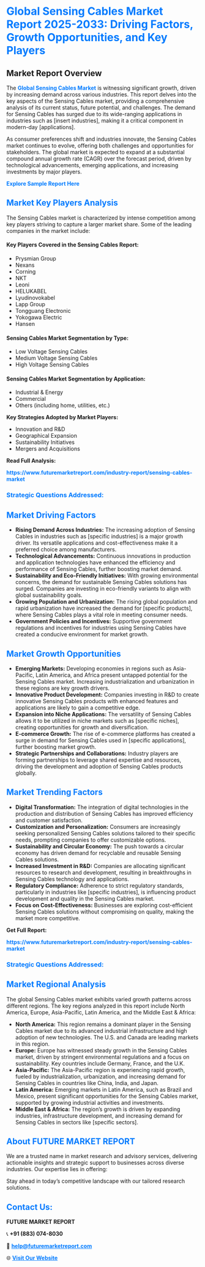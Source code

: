 <h1 style="color: #007BFF;">Global Sensing Cables Market Report 2025-2033: Driving Factors, Growth Opportunities, and Key Players</h1>

<section id="overview">
<h2>Market Report Overview</h2>
<p>The <a href="https://www.futuremarketreport.com/industry-report/sensing-cables-market" style="color: #007BFF; text-decoration: none;"><strong>Global Sensing Cables Market</strong></a> is witnessing significant growth, driven by increasing demand across various industries. This report delves into the key aspects of the Sensing Cables market, providing a comprehensive analysis of its current status, future potential, and challenges. The demand for Sensing Cables has surged due to its wide-ranging applications in industries such as [insert industries], making it a critical component in modern-day [applications].</p>
<p>As consumer preferences shift and industries innovate, the Sensing Cables market continues to evolve, offering both challenges and opportunities for stakeholders. The global market is expected to expand at a substantial compound annual growth rate (CAGR) over the forecast period, driven by technological advancements, emerging applications, and increasing investments by major players.</p>
</section>

<section id="overview">
<p><a href="https://www.futuremarketreport.com/request-sample/reportId=28305" style="color: #007BFF; text-decoration: none;"><strong>Explore Sample Report Here</strong></a></p>
</section>

<section id="key-players">
<h2 style="color: #007BFF;">Market Key Players Analysis</h2>
<p>The Sensing Cables market is characterized by intense competition among key players striving to capture a larger market share. Some of the leading companies in the market include:</p>
<h4>Key Players Covered in the Sensing Cables Report:</h4>
<ul><li>Prysmian Group</li><li>Nexans</li><li>Corning</li><li>NKT</li><li>Leoni</li><li>HELUKABEL</li><li>Lyudinovokabel</li><li>Lapp Group</li><li>Tongguang Electronic</li><li>Yokogawa Electric</li><li>Hansen</li></ul>
<h4>Sensing Cables Market Segmentation by Type:</h4>
<ul><li>Low Voltage Sensing Cables</li><li>Medium Voltage Sensing Cables</li><li>High Voltage Sensing Cables</li></ul>

<h4>Sensing Cables Market Segmentation by Application:</h4>
<ul><li>Industrial &amp; Energy</li><li>Commercial</li><li>Others (including home, utilities, etc.)</li></ul>
<p><strong>Key Strategies Adopted by Market Players:</strong></p>
<ul>
<li>Innovation and R&D</li>
<li>Geographical Expansion</li>
<li>Sustainability Initiatives</li>
<li>Mergers and Acquisitions</li>
</ul>
</section>

<section>
<p><strong>Read Full Analysis: </strong></p><a href="https://www.futuremarketreport.com/industry-report/sensing-cables-market" style="color: #007BFF; text-decoration: none;"><strong>https://www.futuremarketreport.com/industry-report/sensing-cables-market</strong></a>
<h3 style="color: #007BFF;">Strategic Questions Addressed:</h3>
</section>

<section id="driving-factors">
<h2 style="color: #007BFF;">Market Driving Factors</h2>
<ul>
<li><strong>Rising Demand Across Industries:</strong> The increasing adoption of Sensing Cables in industries such as [specific industries] is a major growth driver. Its versatile applications and cost-effectiveness make it a preferred choice among manufacturers.</li>
<li><strong>Technological Advancements:</strong> Continuous innovations in production and application technologies have enhanced the efficiency and performance of Sensing Cables, further boosting market demand.</li>
<li><strong>Sustainability and Eco-Friendly Initiatives:</strong> With growing environmental concerns, the demand for sustainable Sensing Cables solutions has surged. Companies are investing in eco-friendly variants to align with global sustainability goals.</li>
<li><strong>Growing Population and Urbanization:</strong> The rising global population and rapid urbanization have increased the demand for [specific products], where Sensing Cables plays a vital role in meeting consumer needs.</li>
<li><strong>Government Policies and Incentives:</strong> Supportive government regulations and incentives for industries using Sensing Cables have created a conducive environment for market growth.</li>
</ul>
</section>

<section id="growth-opportunities">
<h2 style="color: #007BFF;">Market Growth Opportunities</h2>
<ul>
<li><strong>Emerging Markets:</strong> Developing economies in regions such as Asia-Pacific, Latin America, and Africa present untapped potential for the Sensing Cables market. Increasing industrialization and urbanization in these regions are key growth drivers.</li>
<li><strong>Innovative Product Development:</strong> Companies investing in R&D to create innovative Sensing Cables products with enhanced features and applications are likely to gain a competitive edge.</li>
<li><strong>Expansion into Niche Applications:</strong> The versatility of Sensing Cables allows it to be utilized in niche markets such as [specific niches], creating opportunities for growth and diversification.</li>
<li><strong>E-commerce Growth:</strong> The rise of e-commerce platforms has created a surge in demand for Sensing Cables used in [specific applications], further boosting market growth.</li>
<li><strong>Strategic Partnerships and Collaborations:</strong> Industry players are forming partnerships to leverage shared expertise and resources, driving the development and adoption of Sensing Cables products globally.</li>
</ul>
</section>

<section id="trending-factors">
<h2 style="color: #007BFF;">Market Trending Factors</h2>
<ul>
<li><strong>Digital Transformation:</strong> The integration of digital technologies in the production and distribution of Sensing Cables has improved efficiency and customer satisfaction.</li>
<li><strong>Customization and Personalization:</strong> Consumers are increasingly seeking personalized Sensing Cables solutions tailored to their specific needs, prompting companies to offer customizable options.</li>
<li><strong>Sustainability and Circular Economy:</strong> The push towards a circular economy has driven demand for recyclable and reusable Sensing Cables solutions.</li>
<li><strong>Increased Investment in R&D:</strong> Companies are allocating significant resources to research and development, resulting in breakthroughs in Sensing Cables technology and applications.</li>
<li><strong>Regulatory Compliance:</strong> Adherence to strict regulatory standards, particularly in industries like [specific industries], is influencing product development and quality in the Sensing Cables market.</li>
<li><strong>Focus on Cost-Effectiveness:</strong> Businesses are exploring cost-efficient Sensing Cables solutions without compromising on quality, making the market more competitive.</li>
</ul>
</section>

<section>
<p><strong>Get Full Report: </strong></p><a href="https://www.futuremarketreport.com/industry-report/sensing-cables-market" style="color: #007BFF; text-decoration: none;"><strong>https://www.futuremarketreport.com/industry-report/sensing-cables-market</strong></a>
<h3 style="color: #007BFF;">Strategic Questions Addressed:</h3>
</section>


<section id="regional-analysis">
<h2 style="color: #007BFF;">Market Regional Analysis</h2>
<p>The global Sensing Cables market exhibits varied growth patterns across different regions. The key regions analyzed in this report include North America, Europe, Asia-Pacific, Latin America, and the Middle East & Africa:</p>
<ul>
<li><strong>North America:</strong> This region remains a dominant player in the Sensing Cables market due to its advanced industrial infrastructure and high adoption of new technologies. The U.S. and Canada are leading markets in this region.</li>
<li><strong>Europe:</strong> Europe has witnessed steady growth in the Sensing Cables market, driven by stringent environmental regulations and a focus on sustainability. Key countries include Germany, France, and the U.K.</li>
<li><strong>Asia-Pacific:</strong> The Asia-Pacific region is experiencing rapid growth, fueled by industrialization, urbanization, and increasing demand for Sensing Cables in countries like China, India, and Japan.</li>
<li><strong>Latin America:</strong> Emerging markets in Latin America, such as Brazil and Mexico, present significant opportunities for the Sensing Cables market, supported by growing industrial activities and investments.</li>
<li><strong>Middle East & Africa:</strong> The region’s growth is driven by expanding industries, infrastructure development, and increasing demand for Sensing Cables in sectors like [specific sectors].</li>
</ul>
</section>

<footer>
<h2 style="color: #007BFF;">About FUTURE MARKET REPORT</h2>
<p>We are a trusted name in market research and advisory services, delivering actionable insights and strategic support to businesses across diverse industries. Our expertise lies in offering:</p>

<p>Stay ahead in today’s competitive landscape with our tailored research solutions.</p>

<h2 style="color: #007BFF;">Contact Us:</h2>
<p><strong>FUTURE MARKET REPORT</strong></p>
<p>📞 <strong>+91 (883) 074-8030</strong></p>
<p>📧 <strong><a href="mailto:help@futuremarketreport.com" style="color: #007BFF;">help@futuremarketreport.com</a></strong></p>
<p>🌐 <strong><a href="https://www.futuremarketreport.com/" style="color: #007BFF;">Visit Our Website</a></strong></p>
</footer>